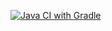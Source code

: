 [![Java CI with Gradle](https://github.com/Alina09091999/HWCI/actions/workflows/gradle.yml/badge.svg)](https://github.com/Alina09091999/HWCI/actions/workflows/gradle.yml)